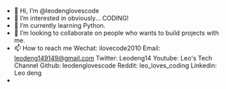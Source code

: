 - 👋 Hi, I’m @leodenglovescode
- 👀 I’m interested in obviously... CODING!
- 🌱 I’m currently learning Python.
- 💞️ I’m looking to collaborate on people who wants to build projects with me.
- 📫 How to reach me 
Wechat: ilovecode2010
Email: leodeng149149@gmail.com
Twitter: Leodeng14
Youtube: Leo's Tech Channel
Github: leodenglovescode
Reddit: leo_loves_coding
Linkedin: Leo deng
- 

<!---
leodenglovescode/leodenglovescode is a ✨ special ✨ repository because its `README.md` (this file) appears on your GitHub profile.
You can click the Preview link to take a look at your changes.
--->
